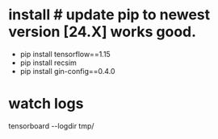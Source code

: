 # install # update pip to newest version [24.X] works good.
- pip install tensorflow==1.15
- pip install recsim
- pip install gin-config==0.4.0

# watch logs
tensorboard --logdir tmp/
